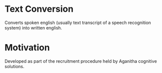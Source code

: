 # Text Conversion
Converts spoken english (usually text transcript of a speech recognition system) into written english. 

# Motivation
Developed as part of the recruitment procedure held by Aganitha cognitive solutions.
